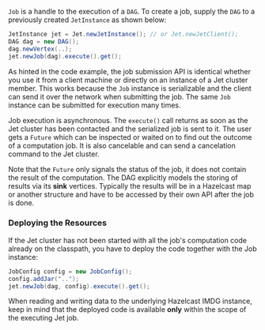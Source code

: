 `Job` is a handle to the execution of a `DAG`. To create a job,
supply the `DAG` to a previously created `JetInstance` as shown below:

```java
JetInstance jet = Jet.newJetInstance(); // or Jet.newJetClient();
DAG dag = new DAG();
dag.newVertex(..);
jet.newJob(dag).execute().get();
```

As hinted in the code example, the job submission API is identical
whether you use it from a client machine or directly on an instance of a
Jet cluster member. This works because the `Job` instance is
serializable and the client can send it over the network when submitting
the job. The same `Job` instance can be submitted for execution many
times.

Job execution is asynchronous. The `execute()` call returns as soon as
the Jet cluster has been contacted and the serialized job is sent to it.
The user gets a `Future` which can be inspected or waited on to find out
the outcome of a computation job. It is also cancelable and can send a
cancelation command to the Jet cluster.

Note that the `Future` only signals the status of the job, it does not
contain the result of the computation. The DAG explicitly models the
storing of results via its **sink** vertices. Typically the results will
be in a Hazelcast map or another structure and have to be accessed by
their own API after the job is done.

### Deploying the Resources

If the Jet cluster has not been started with all the job's computation
code already on the classpath, you have to deploy the code together
with the Job instance:

```java
JobConfig config = new JobConfig();
config.addJar("..");
jet.newJob(dag, config).execute().get();
```

When reading and writing data to the underlying Hazelcast IMDG instance,
keep in mind that the deployed code is available **only** within the
scope of the executing Jet job.
